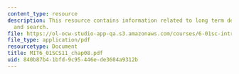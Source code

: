 ```yaml
---
content_type: resource
description: This resource contains information related to long term decision making
  and search.
file: https://ol-ocw-studio-app-qa.s3.amazonaws.com/courses/6-01sc-introduction-to-electrical-engineering-and-computer-science-i-spring-2011/840b87b41bfd9c95446ede3604a9312b_MIT6_01SCS11_chap08.pdf
file_type: application/pdf
resourcetype: Document
title: MIT6_01SCS11_chap08.pdf
uid: 840b87b4-1bfd-9c95-446e-de3604a9312b
---
```

